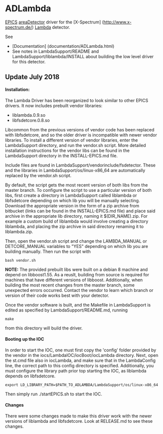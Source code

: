 # ADLambda

[EPICS](http://www.aps.anl.gov/epics/)
[areaDetector](http://cars.uchicago.edu/software/epics/areaDetector.html) 
 driver for the [X-Spectrum] (http://www.x-spectrum.de/) 
   [Lambda](http://www.x-spectrum.de/p1%20-%20si.htm) detector.
 
 See
 * [Documentation] (documentation/ADLambda.html)
 * See notes in LambdaSupport/README and LambdaSupport/liblambda/INSTALL about
    building the low level driver for this detector.
 
 
## Update July 2018

#### Installation:

The Lambda Driver has been reorganized to look similar to other EPICS drivers.
It now includes prebuilt vendor libraries:

* liblambda.0.9.so
* libfsdetcore.0.8.so

Libcommon from the previous versions of vendor code has been replaced with libfsdetcore, and so the older driver is
incompatible with newer vendor libraries. To install a different version of vendor libraries, enter the 
LambdaSupport directory, and run the vendor.sh script. More detailed installation instructions for the vendor
libs can be found in the LambdaSupport directory in the INSTALL-EPICS.md file.

Include files are found in LambdaSupport/vendorinclude/fsdetector. These and the libraries in 
LambdaSupport/os/linux-x86_64 are automatically replaced by the vendor.sh script.  

By default, the script gets the most recent version of both libs from the master branch. To configure the script to use a particular version of both libs, 
first create a directory in LambdaSupport called liblambda or libfsdetcore depending on which lib you will be manually selecting.
Download the appropriate version in the form of a zip archive from bitbucket (links can be found in the INSTALL-EPICS.md file)
and place said archive in the appropriate lib directory, naming it $(DIR_NAME).zip. For example a custom build of liblambda would involve
creating a directory liblambda, and placing the zip archive in said directory renaming it to liblambda.zip.

Then, open the vendor.sh script and change the LAMBDA_MANUAL or DETCORE_MANUAL variables to "YES" depending on which lib you are
building manually. Then run the script with
```
bash vendor.sh
```
**NOTE:** The provided prebuilt libs were built on a debian 8 machine and depend on libboost1.55. As a reuslt, building from source is required for 
machines that have different versions of libboost. Additionally, when building the most recent changes from the master branch, some unexpected errors
occurred. Contact the vendor to learn which branch or version of their code works best with your detector.

Once the vendor software is built, and the Makefile in LambdaSupport is edited as specified by LambdaSupport/README.md, running 
```
make
```
from this directory will build the driver.

#### Booting up the IOC

In order to start the IOC, one must first copy the 'config' folder provided by the vendor in the iocs/LambdaIOC/iocBoot/iocLambda
directory. Next, open the st.cmd file also in iocLambda, and make sure that in the LambdaConfig line, the correct path to this config
directory is specified. Additionally, you must configure the library path prior top starting the IOC, as liblambda depends on libfsdetcore.
```
export LD_LIBRARY_PATH=$PATH_TO_ADLAMBDA/LambdaSupport/os/linux-x86_64
```
Then simply run ./startEPICS.sh to start the IOC.

#### Changes

There were some changes made to make this driver work with the newer versions of liblambda and libfsdetcore. Look at RELEASE.md to
see these changes.
